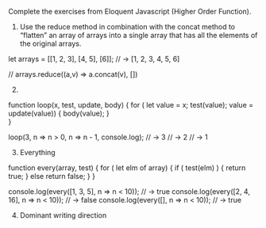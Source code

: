 Complete the exercises from Eloquent Javascript (Higher Order Function).

1. Use the reduce method in combination with the concat method to “flatten” an array of arrays into a single array that has all the elements of the original arrays.


let arrays = [[1, 2, 3], [4, 5], [6]];
// → [1, 2, 3, 4, 5, 6]

// arrays.reduce((a,v) => a.concat(v), []) 

2. 

function loop(x, test, update, body) {
 for ( let value = x; test(value); value = update(value)) {
 body(value);
 }  
}

loop(3, n => n > 0, n => n - 1, console.log);
// → 3
// → 2
// → 1

3. Everything

function every(array, test) {
  for ( let elm of array) {
   if ( test(elm) ) {
   	return true;
   } else return false;
  }
}

console.log(every([1, 3, 5], n => n < 10));
// → true
console.log(every([2, 4, 16], n => n < 10));
// → false
console.log(every([], n => n < 10));
// → true

4. Dominant writing direction
